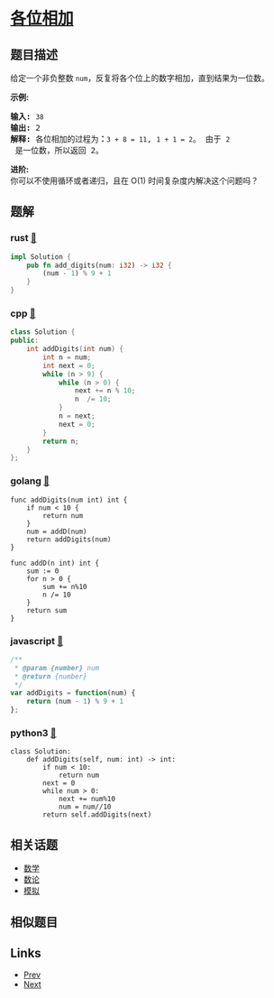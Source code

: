 
# [各位相加](https://leetcode-cn.com/problems/add-digits)

## 题目描述

<p>给定一个非负整数 <code>num</code>，反复将各个位上的数字相加，直到结果为一位数。</p>

<p><strong>示例:</strong></p>

<pre><strong>输入:</strong> <code>38</code>
<strong>输出:</strong> 2 
<strong>解释: </strong>各位相加的过程为<strong>：</strong><code>3 + 8 = 11</code>, <code>1 + 1 = 2</code>。 由于&nbsp;<code>2</code> 是一位数，所以返回 2。
</pre>

<p><strong>进阶:</strong><br>
你可以不使用循环或者递归，且在 O(1) 时间复杂度内解决这个问题吗？</p>


## 题解

### rust [🔗](add-digits.rs) 
```rust
impl Solution {
    pub fn add_digits(num: i32) -> i32 {
        (num - 1) % 9 + 1
    }
}
```
### cpp [🔗](add-digits.cpp) 
```cpp
class Solution {
public:
    int addDigits(int num) {
        int n = num;
        int next = 0;
        while (n > 9) {
            while (n > 0) {
                next += n % 10;
                n  /= 10;
            }
            n = next;
            next = 0;
        }
        return n;
    }
};
```
### golang [🔗](add-digits.go) 
```golang
func addDigits(num int) int {
    if num < 10 {
        return num
    }
    num = addD(num)
    return addDigits(num)
}

func addD(n int) int {
    sum := 0
    for n > 0 {
        sum += n%10
        n /= 10
    }
    return sum 
}
```
### javascript [🔗](add-digits.javascript) 
```javascript
/**
 * @param {number} num
 * @return {number}
 */
var addDigits = function(num) {
    return (num - 1) % 9 + 1
};
```
### python3 [🔗](add-digits.py) 
```python3
class Solution:
    def addDigits(self, num: int) -> int:
        if num < 10:
            return num
        next = 0
        while num > 0:
            next += num%10
            num = num//10
        return self.addDigits(next)
```


## 相关话题

- [数学](https://leetcode-cn.com/tag/math) 
- [数论](https://leetcode-cn.com/tag/number-theory) 
- [模拟](https://leetcode-cn.com/tag/simulation) 


## 相似题目



## Links

- [Prev](../valid-anagram/README.md) 
- [Next](../first-bad-version/README.md) 


